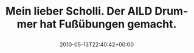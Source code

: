 ---
retweeted: false
source: <a href="http://kiwi-app.net" rel="nofollow">Kiwi</a>
entities:
  hashtags: []
  symbols: []
  user_mentions: []
  urls: []
display_text_range:
- '0'
- '61'
favorite_count: '0'
id_str: '13938822742'
truncated: false
retweet_count: '0'
id: '13938822742'
created_at: Thu May 13 22:40:42 +0000 2010
favorited: false
full_text: Mein lieber Scholli. Der AILD Drummer hat Fußübungen gemacht.
lang: de
tags:
- pesos/twitter
date: '2010-05-13T22:40:42+00:00'
src: https://twitter.com/bascht/status/13938822742
original_url: https://twitter.com/bascht/status/13938822742
type: twitter_tweet
text: Mein lieber Scholli. Der AILD Drummer hat Fußübungen gemacht.
title: 'Mein lieber Scholli. Der AILD Drummer hat Fußübungen gemacht.

  '

---